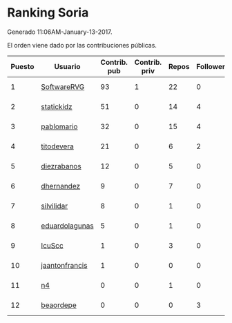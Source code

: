 # Ranking Soria

Generado 11:06AM-January-13-2017.

El orden viene dado por las contribuciones públicas.

| Puesto   |  Usuario  | Contrib. pub | Contrib. priv |Repos| Followers | Desde |  Avatar  |
|----------|-----------|--------------|---------------|-----|-----------|-------|----------|
|1|[SoftwareRVG](https://github.com/SoftwareRVG)|93|1|22|0|2015-11-09|![SoftwareRVG](https://avatars3.githubusercontent.com/u/15747545)|
|2|[statickidz](https://github.com/statickidz)|51|0|14|4|2014-06-14|![statickidz](https://avatars3.githubusercontent.com/u/7888227)|
|3|[pablomario](https://github.com/pablomario)|32|0|15|4|2013-05-18|![pablomario](https://avatars3.githubusercontent.com/u/4464094)|
|4|[titodevera](https://github.com/titodevera)|21|0|6|2|2015-03-19|![titodevera](https://avatars3.githubusercontent.com/u/11556124)|
|5|[diezrabanos](https://github.com/diezrabanos)|12|0|5|0|2015-03-01|![diezrabanos](https://avatars1.githubusercontent.com/u/11255349)|
|6|[dhernandez](https://github.com/dhernandez)|9|0|7|0|2011-10-02|![dhernandez](https://avatars1.githubusercontent.com/u/1096670)|
|7|[silvilidar](https://github.com/silvilidar)|8|0|1|0|2016-03-18|![silvilidar](https://avatars1.githubusercontent.com/u/17927667)|
|8|[eduardolagunas](https://github.com/eduardolagunas)|5|0|1|0|2015-10-30|![eduardolagunas](https://avatars2.githubusercontent.com/u/15438307)|
|9|[IcuScc](https://github.com/IcuScc)|1|0|3|0|2013-09-13|![IcuScc](https://avatars1.githubusercontent.com/u/5454095)|
|10|[jaantonfrancis](https://github.com/jaantonfrancis)|1|0|0|0|2016-02-21|![jaantonfrancis](https://avatars0.githubusercontent.com/u/17393274)|
|11|[n4](https://github.com/n4)|0|0|1|0|2012-10-06|![n4](https://avatars1.githubusercontent.com/u/2500651)|
|12|[beaordepe](https://github.com/beaordepe)|0|0|0|3|2013-10-30|![beaordepe](https://avatars3.githubusercontent.com/u/5817146)|
